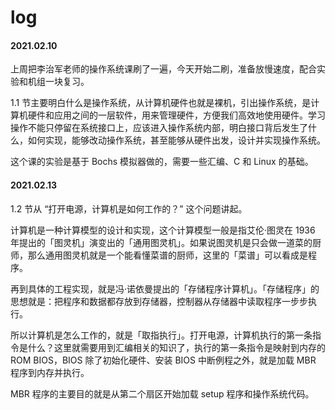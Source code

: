 # log

#### 2021.02.10

上周把李治军老师的操作系统课刷了一遍，今天开始二刷，准备放慢速度，配合实验和机组一块复习。

1.1 节主要明白什么是操作系统，从计算机硬件也就是裸机，引出操作系统，是计算机硬件和应用之间的一层软件，用来管理硬件，方便我们高效地使用硬件。学习操作不能只停留在系统接口上，应该进入操作系统内部，明白接口背后发生了什么，如何实现，能够改动操作系统，甚至能够从硬件出发，设计并实现操作系统。

这个课的实验是基于 Bochs 模拟器做的，需要一些汇编、C 和 Linux 的基础。


#### 2021.02.13

1.2 节从 “打开电源，计算机是如何工作的？” 这个问题讲起。

计算机是一种计算模型的设计和实现，这个计算模型一般是指艾伦·图灵在 1936 年提出的「图灵机」演变出的「通用图灵机」。如果说图灵机是只会做一道菜的厨师，那么通用图灵机就是一个能看懂菜谱的厨师，这里的「菜谱」可以看成是程序。

再到具体的工程实现，就是冯·诺依曼提出的「存储程序计算机」。「存储程序」的思想就是：把程序和数据都存放到存储器，控制器从存储器中读取程序一步步执行。

所以计算机是怎么工作的，就是「取指执行」。打开电源，计算机执行的第一条指令是什么？这里就需要用到汇编相关的知识了，执行的第一条指令是映射到内存的 ROM BIOS，BIOS 除了初始化硬件、安装 BIOS 中断例程之外，就是加载 MBR 程序到内存并执行。

MBR 程序的主要目的就是从第二个扇区开始加载 setup 程序和操作系统代码。


